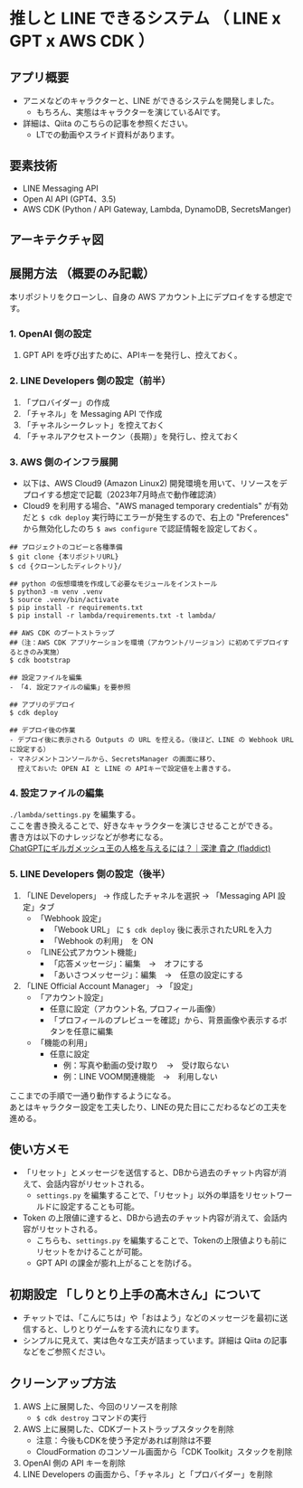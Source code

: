 # 推しと LINE できるシステム （ LINE x GPT x AWS CDK ）

## アプリ概要
- アニメなどのキャラクターと、LINE ができるシステムを開発しました。
    - もちろん、実態はキャラクターを演じているAIです。
- 詳細は、Qiita のこちらの記事を参照ください。
    - LTでの動画やスライド資料があります。
 
## 要素技術
- LINE Messaging API
- Open AI API (GPT4、3.5)
- AWS CDK (Python / API Gateway, Lambda, DynamoDB, SecretsManger)

## アーキテクチャ図

## 展開方法 （概要のみ記載）
本リポジトリをクローンし、自身の AWS アカウント上にデプロイをする想定です。

### 1. OpenAI 側の設定
1. GPT API を呼び出すために、APIキーを発行し、控えておく。

### 2. LINE Developers 側の設定（前半）
1. 「プロバイダー」の作成
2. 「チャネル」を Messaging API で作成
3. 「チャネルシークレット」を控えておく
4. 「チャネルアクセストークン（長期）」を発行し、控えておく

### 3. AWS 側のインフラ展開
- 以下は、AWS Cloud9 (Amazon Linux2) 開発環境を用いて、リソースをデプロイする想定で記載（2023年7月時点で動作確認済）  
- Cloud9 を利用する場合、"AWS managed temporary credentials" が有効だと `$ cdk deploy` 実行時にエラーが発生するので、右上の "Preferences" から無効化したのち `$ aws configure` で認証情報を設定しておく。

```
## プロジェクトのコピーと各種準備
$ git clone {本リポジトリURL}
$ cd {クローンしたディレクトリ}/

## python の仮想環境を作成して必要なモジュールをインストール
$ python3 -m venv .venv
$ source .venv/bin/activate
$ pip install -r requirements.txt
$ pip install -r lambda/requirements.txt -t lambda/

## AWS CDK のブートストラップ
##（注：AWS CDK アプリケーションを環境（アカウント/リージョン）に初めてデプロイするときのみ実施）
$ cdk bootstrap

## 設定ファイルを編集
- 「4. 設定ファイルの編集」を要参照

## アプリのデプロイ
$ cdk deploy

## デプロイ後の作業
- デプロイ後に表示される Outputs の URL を控える。（後ほど、LINE の Webhook URL に設定する）
- マネジメントコンソールから、SecretsManager の画面に移り、
  控えておいた OPEN AI と LINE の APIキーで設定値を上書きする。
```
### 4. 設定ファイルの編集
`./lambda/settings.py` を編集する。  
ここを書き換えることで、好きなキャラクターを演じさせることができる。  
書き方は以下のナレッジなどが参考になる。  
[ChatGPTにギルガメッシュ王の人格を与えるには？｜深津 貴之 (fladdict)](https://note.com/fladdict/n/neff2e9d52224)  


### 5. LINE Developers 側の設定（後半）
1. 「LINE Developers」 → 作成したチャネルを選択 → 「Messaging API 設定」タブ
    - 「Webhook 設定」
        - 「Webook URL」 に `$ cdk deploy` 後に表示されたURLを入力
        - 「Webhook の利用」　を ON
    - 「LINE公式アカウント機能」
        - 「応答メッセージ」：編集　→　オフにする
        - 「あいさつメッセージ」：編集　→　任意の設定にする
2. 「LINE Official Account Manager」 → 「設定」
    - 「アカウント設定」
        - 任意に設定（アカウント名, プロフィール画像）
        - 「プロフィールのプレビューを確認」から、背景画像や表示するボタンを任意に編集
    - 「機能の利用」
        - 任意に設定
            - 例：写真や動画の受け取り　→　受け取らない
            - 例：LINE VOOM関連機能　→　利用しない


ここまでの手順で一通り動作するようになる。  
あとはキャラクター設定を工夫したり、LINEの見た目にこだわるなどの工夫を進める。

## 使い方メモ
- 「リセット」とメッセージを送信すると、DBから過去のチャット内容が消えて、会話内容がリセットされる。
    - `settings.py` を編集することで、「リセット」以外の単語をリセットワールドに設定することも可能。
- Token の上限値に達すると、DBから過去のチャット内容が消えて、会話内容がリセットされる。
    - こちらも、`settings.py` を編集することで、Tokenの上限値よりも前にリセットをかけることが可能。
    - GPT API の課金が膨れ上がることを防げる。

## 初期設定 「しりとり上手の高木さん」について
- チャットでは、「こんにちは」や「おはよう」などのメッセージを最初に送信すると、しりとりゲームをする流れになります。
- シンプルに見えて、実は色々な工夫が詰まっています。詳細は Qiita の記事などをご参照ください。

## クリーンアップ方法
1. AWS 上に展開した、今回のリソースを削除
    - `$ cdk destroy` コマンドの実行
2. AWS 上に展開した、CDKブートストラップスタックを削除
    - 注意：今後もCDKを使う予定があれば削除は不要
    - CloudFormation のコンソール画面から「CDK Toolkit」スタックを削除
3. OpenAI 側の API キーを削除
4. LINE Developers の画面から、「チャネル」と「プロバイダー」を削除

